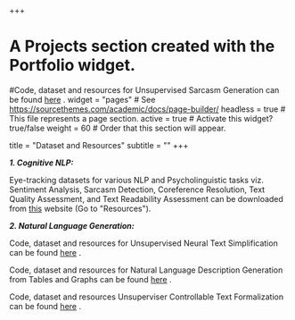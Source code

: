 +++
# A Projects section created with the Portfolio widget.
#Code, dataset and resources for Unsupervised Sarcasm Generation can be found [here](https://github.com/TarunTater/sarcasm_generation) .
widget = "pages"  # See https://sourcethemes.com/academic/docs/page-builder/
headless = true  # This file represents a page section.
active = true  # Activate this widget? true/false
weight = 60  # Order that this section will appear.

title = "Dataset and Resources"
subtitle = ""
+++


***1. Cognitive NLP:***

Eye-tracking datasets for various NLP and Psycholinguistic tasks viz. Sentiment Analysis, Sarcasm Detection, Coreference Resolution, Text Quality Assessment, and Text Readability Assessment can be downloaded from [this](http://www.cfilt.iitb.ac.in/~cognitive-nlp) website (Go to "Resources"). 

***2. Natural Language Generation:***

Code, dataset and resources for Unsupervised Neural Text Simplification can be found [here](https://github.com/subramanyamdvss/UnsupNTS) .

Code, dataset and resources for Natural Language Description Generation from Tables and Graphs can be found [here](https://github.com/parajain/structscribe) . 
 
Code, dataset and resources Unsuperviser Controllable Text Formalization can be found [here](https://github.com/parajain/uctf) . 

